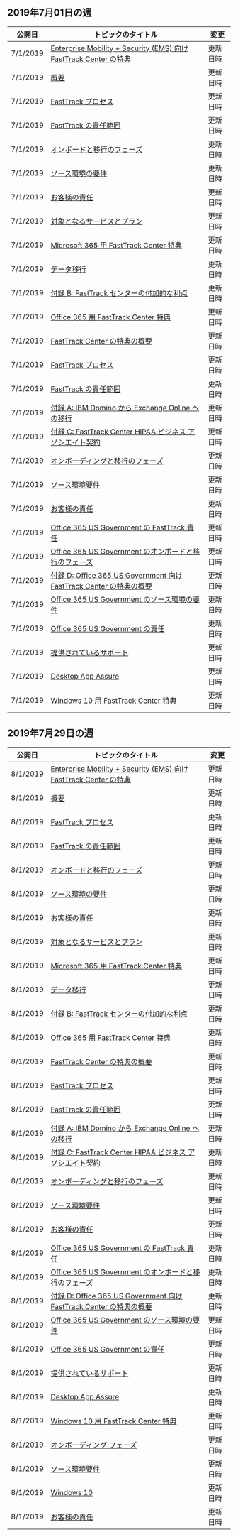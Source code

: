 <!-- This file is generated automatically each week. Changes made to this file will be overwritten.-->




## <a name="week-of-july-01-2019"></a>2019年7月01日の週


| 公開日 |トピックのタイトル | 変更 |
|------|------------|--------|
| 7/1/2019 | [Enterprise Mobility + Security (EMS) 向け FastTrack Center の特典](/FastTrack/ems-fasttrack-benefit-for-ems) | 更新日時 |
| 7/1/2019 | [概要](/FastTrack/ems-fasttrack-benefit-overview) | 更新日時 |
| 7/1/2019 | [FastTrack プロセス](/FastTrack/ems-fasttrack-process) | 更新日時 |
| 7/1/2019 | [FastTrack の責任範囲](/FastTrack/ems-fasttrack-responsibilities) | 更新日時 |
| 7/1/2019 | [オンボードと移行のフェーズ](/FastTrack/ems-onboarding-phases) | 更新日時 |
| 7/1/2019 | [ソース環境の要件](/FastTrack/ems-source-environment-expectations) | 更新日時 |
| 7/1/2019 | [お客様の責任](/FastTrack/ems-your-responsibilities) | 更新日時 |
| 7/1/2019 | [対象となるサービスとプラン](/FastTrack/m365-eligible-services-and-plans) | 更新日時 |
| 7/1/2019 | [Microsoft 365 用 FastTrack Center 特典](/FastTrack/m365-fasttrack-benefit-overview) | 更新日時 |
| 7/1/2019 | [データ移行](/FastTrack/o365-data-migration) | 更新日時 |
| 7/1/2019 | [付録 B: FastTrack センターの付加的な利点](/FastTrack/o365-fasttrack-additional-benefits) | 更新日時 |
| 7/1/2019 | [Office 365 用 FastTrack Center 特典](/FastTrack/o365-fasttrack-benefit-for-office-365) | 更新日時 |
| 7/1/2019 | [FastTrack Center の特典の概要](/FastTrack/o365-fasttrack-benefit-overview) | 更新日時 |
| 7/1/2019 | [FastTrack プロセス](/FastTrack/o365-fasttrack-process) | 更新日時 |
| 7/1/2019 | [FastTrack の責任範囲](/FastTrack/o365-fasttrack-responsibilities) | 更新日時 |
| 7/1/2019 | [付録 A: IBM Domino から Exchange Online への移行](/FastTrack/o365-from-ibm-domino-to-exchange-online) | 更新日時 |
| 7/1/2019 | [付録 C: FastTrack Center HIPAA ビジネス アソシエイト契約](/FastTrack/o365-hipaa-business-associate-agreement) | 更新日時 |
| 7/1/2019 | [オンボーディングと移行のフェーズ](/FastTrack/o365-onboarding-and-migration) | 更新日時 |
| 7/1/2019 | [ソース環境要件](/FastTrack/o365-source-environment-expectations) | 更新日時 |
| 7/1/2019 | [お客様の責任](/FastTrack/o365-your-responsibilities) | 更新日時 |
| 7/1/2019 | [Office 365 US Government の FastTrack 責任](/FastTrack/us-gov-appendix-fasttrack-responsibilities) | 更新日時 |
| 7/1/2019 | [Office 365 US Government のオンボードと移行のフェーズ](/FastTrack/us-gov-appendix-onboarding-and-migration) | 更新日時 |
| 7/1/2019 | [付録 D: Office 365 US Government 向け FastTrack Center の特典の概要](/FastTrack/us-gov-appendix-overview) | 更新日時 |
| 7/1/2019 | [Office 365 US Government のソース環境の要件](/FastTrack/us-gov-appendix-source-environment-expectations) | 更新日時 |
| 7/1/2019 | [Office 365 US Government の責任](/FastTrack/us-gov-appendix-your-responsibilities) | 更新日時 |
| 7/1/2019 | [提供されているサポート](/FastTrack/win-10-daa-assistance-offered) | 更新日時 |
| 7/1/2019 | [Desktop App Assure](/FastTrack/win-10-desktop-app-assure) | 更新日時 |
| 7/1/2019 | [Windows 10 用 FastTrack Center 特典](/FastTrack/win-10-fasttrack-benefit-for-windows-10) | 更新日時 |


## <a name="week-of-july-29-2019"></a>2019年7月29日の週


| 公開日 |トピックのタイトル | 変更 |
|------|------------|--------|
| 8/1/2019 | [Enterprise Mobility + Security (EMS) 向け FastTrack Center の特典](/FastTrack/ems-fasttrack-benefit-for-ems) | 更新日時 |
| 8/1/2019 | [概要](/FastTrack/ems-fasttrack-benefit-overview) | 更新日時 |
| 8/1/2019 | [FastTrack プロセス](/FastTrack/ems-fasttrack-process) | 更新日時 |
| 8/1/2019 | [FastTrack の責任範囲](/FastTrack/ems-fasttrack-responsibilities) | 更新日時 |
| 8/1/2019 | [オンボードと移行のフェーズ](/FastTrack/ems-onboarding-phases) | 更新日時 |
| 8/1/2019 | [ソース環境の要件](/FastTrack/ems-source-environment-expectations) | 更新日時 |
| 8/1/2019 | [お客様の責任](/FastTrack/ems-your-responsibilities) | 更新日時 |
| 8/1/2019 | [対象となるサービスとプラン](/FastTrack/m365-eligible-services-and-plans) | 更新日時 |
| 8/1/2019 | [Microsoft 365 用 FastTrack Center 特典](/FastTrack/m365-fasttrack-benefit-overview) | 更新日時 |
| 8/1/2019 | [データ移行](/FastTrack/o365-data-migration) | 更新日時 |
| 8/1/2019 | [付録 B: FastTrack センターの付加的な利点](/FastTrack/o365-fasttrack-additional-benefits) | 更新日時 |
| 8/1/2019 | [Office 365 用 FastTrack Center 特典](/FastTrack/o365-fasttrack-benefit-for-office-365) | 更新日時 |
| 8/1/2019 | [FastTrack Center の特典の概要](/FastTrack/o365-fasttrack-benefit-overview) | 更新日時 |
| 8/1/2019 | [FastTrack プロセス](/FastTrack/o365-fasttrack-process) | 更新日時 |
| 8/1/2019 | [FastTrack の責任範囲](/FastTrack/o365-fasttrack-responsibilities) | 更新日時 |
| 8/1/2019 | [付録 A: IBM Domino から Exchange Online への移行](/FastTrack/o365-from-ibm-domino-to-exchange-online) | 更新日時 |
| 8/1/2019 | [付録 C: FastTrack Center HIPAA ビジネス アソシエイト契約](/FastTrack/o365-hipaa-business-associate-agreement) | 更新日時 |
| 8/1/2019 | [オンボーディングと移行のフェーズ](/FastTrack/o365-onboarding-and-migration) | 更新日時 |
| 8/1/2019 | [ソース環境要件](/FastTrack/o365-source-environment-expectations) | 更新日時 |
| 8/1/2019 | [お客様の責任](/FastTrack/o365-your-responsibilities) | 更新日時 |
| 8/1/2019 | [Office 365 US Government の FastTrack 責任](/FastTrack/us-gov-appendix-fasttrack-responsibilities) | 更新日時 |
| 8/1/2019 | [Office 365 US Government のオンボードと移行のフェーズ](/FastTrack/us-gov-appendix-onboarding-and-migration) | 更新日時 |
| 8/1/2019 | [付録 D: Office 365 US Government 向け FastTrack Center の特典の概要](/FastTrack/us-gov-appendix-overview) | 更新日時 |
| 8/1/2019 | [Office 365 US Government のソース環境の要件](/FastTrack/us-gov-appendix-source-environment-expectations) | 更新日時 |
| 8/1/2019 | [Office 365 US Government の責任](/FastTrack/us-gov-appendix-your-responsibilities) | 更新日時 |
| 8/1/2019 | [提供されているサポート](/FastTrack/win-10-daa-assistance-offered) | 更新日時 |
| 8/1/2019 | [Desktop App Assure](/FastTrack/win-10-desktop-app-assure) | 更新日時 |
| 8/1/2019 | [Windows 10 用 FastTrack Center 特典](/FastTrack/win-10-fasttrack-benefit-for-windows-10) | 更新日時 |
| 8/1/2019 | [オンボーディング フェーズ](/FastTrack/win-10-onboarding-phases) | 更新日時 |
| 8/1/2019 | [ソース環境要件](/FastTrack/win-10-source-environment-expectations) | 更新日時 |
| 8/1/2019 | [Windows 10](/FastTrack/win-10-windows-10) | 更新日時 |
| 8/1/2019 | [お客様の責任](/FastTrack/win-10-your-responsibilities) | 更新日時 |
